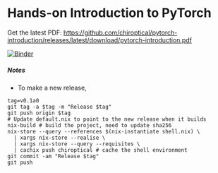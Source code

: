# Hands-on Introduction to PyTorch

Get the latest PDF: https://github.com/chiroptical/pytorch-introduction/releases/latest/download/pytorch-introduction.pdf

[![Binder](https://mybinder.org/badge_logo.svg)](https://mybinder.org/v2/gh/chiroptical/pytorch-introduction/master?filepath=notebooks%2FBasic.ipynb)

##### Notes

- To make a new release,

```
tag=v0.1a0
git tag -a $tag -m "Release $tag"
git push origin $tag
# Update default.nix to point to the new release when it builds
nix-build # build the project, need to update sha256
nix-store --query --references $(nix-instantiate shell.nix) \
  | xargs nix-store --realise \
  | xargs nix-store --query --requisites \
  | cachix push chiroptical # cache the shell environment
git commit -am "Release $tag"
git push
```
